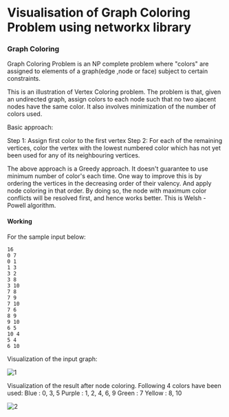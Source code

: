 # Visualisation of Graph Coloring Problem using networkx library

### Graph Coloring ###

 Graph Coloring Problem is an NP complete problem where "colors" are assigned to elements of a graph(edge ,node or face) subject to certain constraints.

 This is an illustration of Vertex Coloring problem. The problem is that, given an undirected graph, assign colors to each node such that no two ajacent nodes have the same color. It also involves minimization of the number of colors used.

 Basic approach:

 Step 1: Assign first color to the first vertex
 Step 2: For each of the remaining vertices, color the vertex with the lowest numbered color which has not yet been used for any of its neighbouring vertices.

 The above approach is a Greedy approach. It doesn't guarantee to use minimum number of color's each time. One way to improve this is by ordering the vertices in the decreasing order of their valency. And apply node coloring in that order. By doing so, the node with maximum color conflicts will be resolved first, and hence works better. This is Welsh - Powell algorithm.


#### Working ####

For the sample input below:

```
16
0 7
0 1
1 3
3 2
3 8
3 10
7 8
7 9
7 10
7 6
8 9
9 10
6 5
10 4
5 4
6 10
```
Visualization of the input graph:

![1](https://user-images.githubusercontent.com/22571531/28072420-93b63840-6670-11e7-8178-45c47e8fddfe.png)


Visualization of the result after node coloring.
Following 4 colors have been used:
Blue : 0, 3, 5
Purple : 1, 2, 4, 6, 9
Green : 7
Yellow : 8, 10

![2](https://user-images.githubusercontent.com/22571531/27983935-e5d92286-63e6-11e7-92f3-e45c9bbb6039.png)



 




